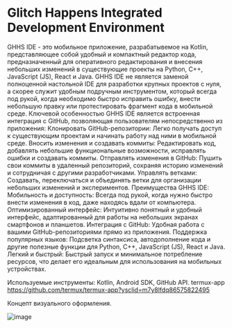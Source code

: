 # Glitch Happens Integrated Development Environment
  GHHS IDE - это мобильное приложение, разрабатывемое на Kotlin, представляющее собой удобный и компактный редактор кода, предназначенный для оперативного редактирования и внесения небольших изменений в существующие проекты на Python, C++, JavaScript (JS), React и Java. GHHS IDE не является заменой полноценной настольной IDE для разработки 
крупных проектов с нуля, а скорее служит удобным подручным инструментом, который всегда под рукой, когда необходимо быстро исправить ошибку, внести небольшую правку или протестировать фрагмент кода в мобильной среде.
  Ключевой особенностью GHHS IDE является встроенная интеграция с GitHub, позволяющая пользователям непосредственно из приложения:
Клонировать GitHub-репозитории: Легко получать доступ к существующим проектам и начинать работу над ними в мобильной среде.
Вносить изменения и создавать коммиты: Редактировать код, добавлять небольшие функциональные возможности, исправлять ошибки и создавать коммиты.
Отправлять изменения в GitHub: Пушить свои коммиты в удаленный репозиторий, сохраняя историю изменений и сотрудничая с другими разработчиками.
Управлять ветками: Создавать, переключаться и объединять ветки для организации небольших изменений и экспериментов.
Преимущества GHHS IDE:
  Мобильность и доступность: Всегда под рукой, когда нужно быстро внести изменения в код, даже находясь вдали от компьютера.
Оптимизированный интерфейс: Интуитивно понятный и удобный интерфейс, адаптированный для работы на небольших экранах смартфонов и планшетов.
Интеграция с GitHub: Удобная работа с вашими GitHub-репозиториями прямо из приложения.
Поддержка популярных языков: Подсветка синтаксиса, автодополнение кода и другие полезные функции для Python, C++, JavaScript (JS), React и Java.
Легкий и быстрый: Быстрый запуск и минимальное потребление ресурсов, что делает его идеальным для использования на мобильных устройствах.

Используемые инструменты:
Kotlin,
Android SDK,
GitHub API.
termux-app https://github.com/termux/termux-app?ysclid=m7y8lfdq86575822495

Концепт визуального оформления.

![image](https://github.com/user-attachments/assets/60ecdc32-11ed-440c-9ea6-994f181924a1)

